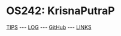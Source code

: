 ---
---

# OS242: KrisnaPutraP

[TIPS](TIPS/) --- [LOG](TXT/mylog.txt) --- [GitHub](https://github.com/KrisnaPutraP/os242/) --- [LINKS](LINKS/)

<br>
